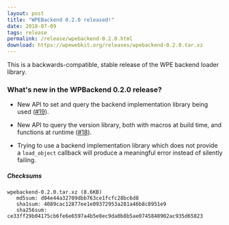 ```yaml
---
layout: post
title: "WPEBackend 0.2.0 released!"
date: 2018-07-09
tags: release
permalink: /release/wpebackend-0.2.0.html
download: https://wpewebkit.org/releases/wpebackend-0.2.0.tar.xz
---
```


This is a backwards-compatible, stable release of the WPE backend loader
library.

### What's new in the WPBackend 0.2.0 release?

- New API to set and query the backend implementation library being used
  ([#19](https://github.com/WebPlatformForEmbedded/WPEBackend/pull/19)).

- New API to query the version library, both with macros at build time,
  and functions at runtime
  ([#18](https://github.com/WebPlatformForEmbedded/WPEBackend/pull/18)).

- Trying to use a backend implementation library which does not provide
  a `load_object` callback will produce a meaningful error instead of
  silently failing.


##### Checksums

```
wpebackend-0.2.0.tar.xz (8.6KB)
   md5sum: d04e44a32709dbb763ce1fcfc28bc6d8
   sha1sum: 4089cac12877ee1e09372953a281a46b8c8951e9
   sha256sum: ce33ff29b04175cb6fe6e6597a4b5e8ec9da0b8b5ae0745848902ac935d65823
```
